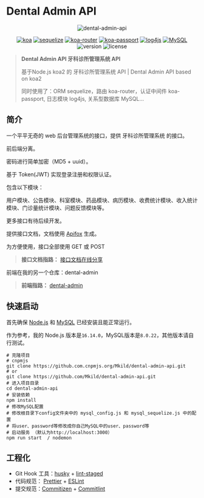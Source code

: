 # Dental Admin API

<p align="center">
    <img src="https://i.imgur.com/8KFVZlq.png" alt="dental-admin-api" />
</p>
<p align="center">
    <a href="https://koajs.com/"><img src="https://img.shields.io/badge/koa-v2.7.0-blue.svg?color=33333D&logo=koa" alt="koa" /></a>
    <a href="https://www.sequelize.com.cn/"><img src="https://img.shields.io/badge/sequelize-v6.3.5-blue.svg?color=52B0E7&logo=sequelize" alt="sequelize" /></a>
    <a href="https://github.com/koajs/router"><img src="https://img.shields.io/badge/koa--router-v8.0.8-blue.svg?color=3EAF7C" alt="koa-router" /></a>
    <a href="https://github.com/rkusa/koa-passport"><img src="https://img.shields.io/badge/koa--passport-v8.0.8-blue.svg?color=34E27A&logo=passport" alt="koa-passport" /></a>
    <a href="https://github.com/log4js-node/log4js-node"><img src="https://img.shields.io/badge/log4js-v6.3.0-blue.svg?color=39C5BB" alt="log4js" /></a>
    <a href="https://github.com/log4js-node/log4js-node"><img src="https://img.shields.io/badge/MySQL-v8.0.22-blue.svg?color=4479A1&logo=MySQL" alt="MySQL" /></a>
    <img src="https://img.shields.io/badge/version-v1.0.0-yellow.svg" alt="version" />
    <img src="https://img.shields.io/badge/license-AGPL--3.0-green.svg" alt="license" />
</p>

> **Dental Admin API 牙科诊所管理系统 API**
>
> 基于Node.js koa2 的 牙科诊所管理系统 API | Dental Admin API based on koa2
>
> 同时使用了：ORM sequelize，路由 koa-router，认证中间件 koa-passport, 日志模块 log4js, 关系型数据库 MySQL...

## 简介

一个平平无奇的 web 后台管理系统的接口，提供 牙科诊所管理系统 的接口。

前后端分离。

密码进行简单加密（MD5 + uuid）。

基于 Token(JWT) 实现登录注册和权限认证。

包含以下模块：

用户模块、公告模块、科室模块、药品模块、病历模块、收费统计模块、收入统计模块、门诊量统计模块、问题反馈模块等。

更多接口有待后续开发。

提供接口文档，文档使用 [Apifox](https://www.apifox.cn/) 生成。

为方便使用，接口全部使用 GET 或 POST

> **接口文档指路：** [接口文档在线分享](https://www.apifox.cn/apidoc/shared-6ec12252-6de6-4404-bdd7-a087d9e13d46)

前端在我的另一个仓库：dental-admin

> **前端指路：** [dental-admin](https://github.com/Mkild/dental-admin)

## 快速启动
首先确保 [Node.js](https://nodejs.org/en/)  和 [MySQL](https://www.mysql.com/) 已经安装且能正常运行。

作为参考，我的 Node.js 版本是`16.14.0`，MySQL版本是`8.0.22`，其他版本请自行测试。

```shell
# 克隆项目
# cnpmjs
git clone https://github.com.cnpmjs.org/Mkild/dental-admin-api.git
# or
git clone https://github.com/Mkild/dental-admin-api.git
# 进入项目目录
cd dental-admin-api
# 安装依赖 
npm install
# 修改MySQL配置
# 修改根目录下config文件夹中的 mysql_config.js 和 mysql_sequelize.js 中的配置
# 将user、password等修改成你自己MySQL中的user、password等
# 启动服务 （默认为http://localhost:3000）
npm run start  / nodemon

```

## 工程化

- Git Hook 工具：[husky](https://typicode.github.io/husky/#/) + [lint-staged](https://github.com/okonet/lint-staged)
- 代码规范： [Prettier](https://prettier.io/) + [ESLint](https://eslint.org/)
- 提交规范：[Commitizen](http://commitizen.github.io/cz-cli/) + [Commitlint](https://commitlint.js.org/#/)